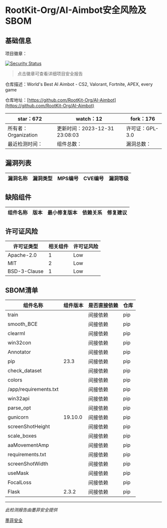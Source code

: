 # RootKit-Org/AI-Aimbot安全风险及SBOM

## 基础信息

项目徽章：

[![Security Status](https://www.murphysec.com/platform3/v31/badge/1741530381761171457.svg)](https://www.murphysec.com/console/report/1741530370189086720/1741530381761171457)

> 点击徽章可查看详细项目安全报告

仓库描述：World's Best AI Aimbot - CS2, Valorant, Fortnite, APEX, every game

仓库地址：[https://github.com/RootKit-Org/AI-Aimbot](https://github.com/RootKit-Org/AI-Aimbot)

| star：672 | watch：12 | fork：176 |
| ----------- | -------------- | ------------ |
| 所有者：Organization | 更新时间：2023-12-31 23:08:03 | 许可证：GPL-3.0 |
| 最近检测时间： | 组件总数： | 漏洞总数： |




## 漏洞列表

| 漏洞名称 | 漏洞类型 | MPS编号 | CVE编号 | 漏洞等级 |
| ------- | ------ | ------- | ------ | ----- |





## 缺陷组件

| 组件名称 | 版本 | 最小修复版本 | 依赖关系 | 修复建议 |
| -------- | ---- | ------------ | -------- | -------- |





## 许可证风险

| 许可证类型 | 相关组件 | 许可证风险 |
| ---------- | -------- | ---------- |
|Apache-2.0|1|Low|
|MIT|2|Low|
|BSD-3-Clause|1|Low|




## SBOM清单

| 组件名称 | 组件版本 | 是否直接依赖 | 仓库 |
| -------- | -------- | ------------ | ---- |
|train||间接依赖|pip|
|smooth_BCE||间接依赖|pip|
|clearml||间接依赖|pip|
|win32con||间接依赖|pip|
|Annotator||间接依赖|pip|
|pip|23.3|间接依赖|pip|
|check_dataset||间接依赖|pip|
|colors||间接依赖|pip|
|/app/requirements.txt||间接依赖|pip|
|win32api||间接依赖|pip|
|parse_opt||间接依赖|pip|
|gunicorn|19.10.0|间接依赖|pip|
|screenShotHeight||间接依赖|pip|
|scale_boxes||间接依赖|pip|
|aaMovementAmp||间接依赖|pip|
|requirements.txt||间接依赖|pip|
|screenShotWidth||间接依赖|pip|
|useMask||间接依赖|pip|
|FocalLoss||间接依赖|pip|
|Flask|2.3.2|间接依赖|pip|


------

*此检测报告由墨菲安全提供*

[墨菲安全](www.murphysec.com)